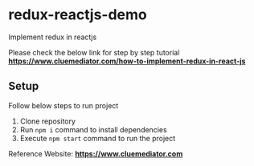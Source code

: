 # redux-reactjs-demo
Implement redux in reactjs

Please check the below link for step by step tutorial
**https://www.cluemediator.com/how-to-implement-redux-in-react-js**

## Setup
Follow below steps to run project

1. Clone repository
2. Run `npm i` command to install dependencies
3. Execute `npm start` command to run the project

Reference Website: **https://www.cluemediator.com**
